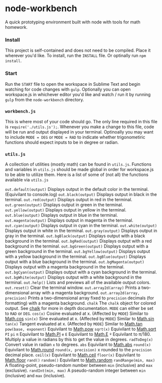 # node-workbench
A quick prototyping environment built with node with tools for math homework.

### Install
This project is self-contained and does not need to be compiled. Place it wherever you'd like.
To install, run the `INSTALL` file.
Or optinally run `npm install`.

### Start
Run the `START` file to open the workspace in Sublime Text and begin watching for code changes with `gulp`.
Optionally you can open workspace.js in whichever editor you'd like and watch / run it by running `gulp`
from the `node-workbench` directory.

### `workbench.js`
This is where most of your code should go. The only line required in this file is `require('./utils.js');`.
Whenever you make a change to this file, code will be run and output displayed in your terminal.
Optinoally you may want to include `MODE = DEG` or `MODE = RAD` to indicate whether trigonometiric functions should expect inputs to be in degree or radian.

### `utils.js`
A collection of utilities (mostly math) can be found in `utils.js`.
Functions and variables in `utils.js` should be made global in order for workspace.js to be able to utilize them.
Here is a list of some of (not all) the functions available via `utils.js`


`out.default(output)` Displays output in the default color in the terminal. (Equivilant to console.log)
`out.black(output)` Displays output in black in the terminal.
`out.red(output)` Displays output in red in the terminal.
`out.green(output)` Displays output in green in the terminal.
`out.yellow(output)` Displays output in yellow in the terminal.
`out.blue(output)` Displays output in blue in the terminal.
`out.magenta(output)` Displays output in magenta in the terminal.
`out.cyan(output)` Displays output in cyan in the terminal.
`out.white(output)` Displays output in white in the terminal.
`out.gray(output)` Displays output in gray in the terminal.
`out.bgBlack(output)` Displays output with a black background in the terminal.
`out.bgRed(output)` Displays output with a red background in the terminal.
`out.bgGreen(output)` Displays output with a green background in the terminal.
`out.bgYellow(output)` Displays output with a yellow background in the terminal.
`out.bgBlue(output)` Displays output with a blue background in the terminal.
`out.bgMagenta(output)` Displays output with a magenta background in the terminal.
`out.bgCyan(output)` Displays output with a cyan background in the terminal.
`out.bgWhite(output)` Displays output with a white background in the terminal.
`out.help()` Lists and previews all of the available output colors.
`out.reset()` Clear the terminal window.
`out.array2d(array)` Prints a two-dimensional array with a magenta background.
`out.array2d(array, precision)` Prints a two-dimensional array fixed to `precision` decimals (for formatting) with a magenta background.
`chalk` The `chalk` object for colored output. See [chalk](https://github.com/chalk/chalk/blob/master/readme.md) for more in depth documentation.
`MODE` can either be set to `RAD` or `DEG`.
`cos(x)` Cosine evaluated at x. (Affected by `MODE`) Similar to [Math.cos](https://developer.mozilla.org/en-US/docs/Web/JavaScript/Reference/Global_Objects/Math/cos)
`sin(x)` Sine evaluated at x. (Affected by `MODE`) Similar to [Math.sin](https://developer.mozilla.org/en-US/docs/Web/JavaScript/Reference/Global_Objects/Math/sin)
`tan(x)` Tangent evaluated at x. (Affected by `MODE`) Similar to [Math.tan](https://developer.mozilla.org/en-US/docs/Web/JavaScript/Reference/Global_Objects/Math/tan)
`pow(base, exponent)` Equivilant to [Math.pow](https://developer.mozilla.org/en-US/docs/Web/JavaScript/Reference/Global_Objects/Math/pow)
`sqrt(x)` Equivilant to [Math.sqrt](https://developer.mozilla.org/en-US/docs/Web/JavaScript/Reference/Global_Objects/Math/sqrt)
`PI` `pi` `π` Equivilant to [Math.PI](https://developer.mozilla.org/en-US/docs/Web/JavaScript/Reference/Global_Objects/Math/PI)
`e` `E` Equivilant to [Math.E](https://developer.mozilla.org/en-US/docs/Web/JavaScript/Reference/Global_Objects/Math/E)
`º` Equivilant to π/180. Multiply a value in radians by this to get the value in degrees.
`radToDeg(x)` Convert value in radian `x` to degrees.
`abs` Equivilant to [Math.abs](https://developer.mozilla.org/en-US/docs/Web/JavaScript/Reference/Global_Objects/Math/abs)
`round(x)` Equivilant to [Math.round](https://developer.mozilla.org/en-US/docs/Web/JavaScript/Reference/Global_Objects/Math/round)
`round(x, precision)` x rounded to the `precision` decimal place.
`ceil(x)` Equivilant to [Math.ceil](https://developer.mozilla.org/en-US/docs/Web/JavaScript/Reference/Global_Objects/Math/ceil)
`floor(x)` Equivilant to [Math.floor](https://developer.mozilla.org/en-US/docs/Web/JavaScript/Reference/Global_Objects/Math/floor)
`rand()` `random()` Equivilant to [Math.random](https://developer.mozilla.org/en-US/docs/Web/JavaScript/Reference/Global_Objects/Math/random)
`randRange(min, max)` A floating-point, pseudo-random number between `min` (inclusive) and `max` (exclusive).
`randInt(min, max)` A pseudo-random integer between `min` (inclusive) and `max` (inclusive).
